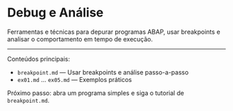 # Debug e Análise

Ferramentas e técnicas para depurar programas ABAP, usar breakpoints e analisar o comportamento em tempo de execução.

---

Conteúdos principais:
- `breakpoint.md` — Usar breakpoints e análise passo-a-passo
- `ex01.md` … `ex05.md` — Exemplos práticos

Próximo passo: abra um programa simples e siga o tutorial de `breakpoint.md`.